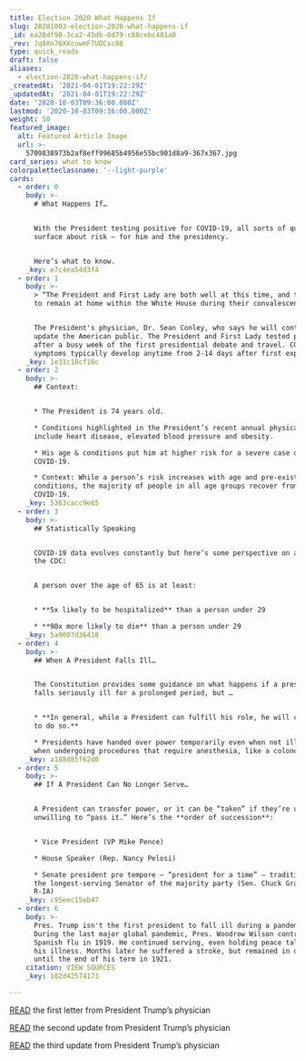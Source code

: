 ```yaml
---
title: Election 2020 What Happens If
slug: 20201003-election-2020-what-happens-if
_id: ea28df98-3ca2-45db-8d79-c88cebc481a0
_rev: Jq8Xn76XXcuwmF7UDCsc86
type: quick_reads
draft: false
aliases:
  - election-2020-what-happens-if/
_createdAt: '2021-04-01T19:22:29Z'
_updatedAt: '2021-04-01T19:22:29Z'
date: '2020-10-03T09:36:00.000Z'
lastmod: '2020-10-03T09:36:00.000Z'
weight: 50
featured_image:
  alt: Featured Article Image
  url: >-
    5709838973b2af8eff99685b4956e55bc901d8a9-367x367.jpg
card_series: what to know
colorpaletteclassname: '--light-purple'
cards:
  - order: 0
    body: >-
      # What Happens If…


      With the President testing positive for COVID-19, all sorts of questions
      surface about risk — for him and the presidency.


      Here’s what to know.
    _key: e7c4ea54d3f4
  - order: 1
    body: >-
      > “The President and First Lady are both well at this time, and they plan
      to remain at home within the White House during their convalescence.”


      The President's physician, Dr. Sean Conley, who says he will continue to
      update the American public. The President and First Lady tested positive
      after a busy week of the first presidential debate and travel. COVID-19
      symptoms typically develop anytime from 2-14 days after first exposure.
    _key: 1e31c18cf18c
  - order: 2
    body: >-
      ## Context:


      * The President is 74 years old.

      * Conditions highlighted in the President’s recent annual physical exams
      include heart disease, elevated blood pressure and obesity.

      * His age & conditions put him at higher risk for a severe case of
      COVID-19.

      * Context: While a person’s risk increases with age and pre-existing
      conditions, the majority of people in all age groups recover from
      COVID-19.
    _key: 5363cacc9e65
  - order: 3
    body: >-
      ## Statistically Speaking


      COVID-19 data evolves constantly but here’s some perspective on age from
      the CDC:


      A person over the age of 65 is at least:


      * **5x likely to be hospitalized** than a person under 29

      * **90x more likely to die** than a person under 29
    _key: 5a9007d36418
  - order: 4
    body: >-
      ## When A President Falls Ill…


      The Constitution provides some guidance on what happens if a president
      falls seriously ill for a prolonged period, but …


      * **In general, while a President can fulfill his role, he will continue
      to do so.**

      * Presidents have handed over power temporarily even when not ill, i.e.
      when undergoing procedures that require anesthesia, like a colonoscopy.
    _key: a188d85f62d8
  - order: 5
    body: >-
      ## If A President Can No Longer Serve…


      A President can transfer power, or it can be “taken” if they’re unable /
      unwilling to “pass it.” Here’s the **order of succession**:


      * Vice President (VP Mike Pence)

      * House Speaker (Rep. Nancy Pelosi)

      * Senate president pro tempore – “president for a time” – traditionally
      the longest-serving Senator of the majority party (Sen. Chuck Grassley,
      R-IA)
    _key: c95eec15eb47
  - order: 6
    body: >-
      Pres. Trump isn't the first president to fall ill during a pandemic.
      During the last major global pandemic, Pres. Woodrow Wilson contracted
      Spanish flu in 1919. He continued serving, even holding peace talks during
      his illness. Months later he suffered a stroke, but remained in office
      until the end of his term in 1921.
    citation: VIEW SOURCES
    _key: 182d42574173

---
```

[READ](memofrompresidentsphysician.png) the first letter from President Trump’s physician

[READ](https://twitter.com/PressSec/status/1312122950133272576/photo/1) the second update from President Trump’s physician

[READ](https://twitter.com/PressSec/status/1312234451657805824/photo/1) the third update from President Trump’s physician
